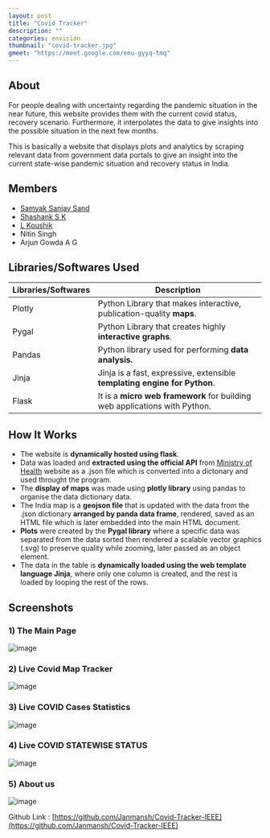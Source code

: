 ```yaml
---
layout: post
title: "Covid Tracker"
description: ""
categories: envision
thumbnail: "covid-tracker.jpg"
gmeet: "https://meet.google.com/emu-gyyq-tmq"
---
```


## About

For people dealing with uncertainty regarding the pandemic situation in the near future, this website provides them with the current covid status, recovery scenario. Furthermore, it interpolates the data to give insights into the possible situation in the next few months.

This is basically a website that displays plots and analytics by scraping relevant data from government data portals to give an insight into the current state-wise pandemic situation and recovery status in India.

## Members

- [Samyak Sanjay Sand](https://github.com/samyaksand)
- [Shashank S K](https://github.com/shashanksk)
- [L Koushik](https://github.com/LKoushik2003)
- Nitin Singh
- Arjun Gowda A G

## Libraries/Softwares Used

| Libraries/Softwares | Description |
| --- | --- |
| Plotly |  Python Library that makes interactive, publication-quality **maps**.|
| Pygal | Python Library that creates highly **interactive graphs**. |
| Pandas | Python library used for performing **data analysis.** |
| Jinja | Jinja is a fast, expressive, extensible **templating engine for Python**. |
| Flask | It is a **micro web framework** for building web applications with Python. |

## How It Works

- The website is **dynamically hosted using flask**.
- Data was loaded and **extracted using the official API** from [Ministry of Health](https://www.mohfw.gov.in/) website as a .json file which is converted into a dictonary and used throught the program.
- The **display of maps** was made using **plotly library** using pandas to organise the data dictionary data.
- The India map is a **geojson file** that is updated with the data from the .json dictionary **arranged by panda data frame**, rendered, saved as an HTML file which is later embedded into the main HTML document.
- **Plots** were created by the **Pygal library** where a specific data was separated from the data sorted then rendered a scalable vector graphics (.svg) to preserve quality while zooming, later passed as an object element.
- The data in the table is **dynamically loaded using the web template language Jinja**, where only one column is created, and the rest is loaded by looping the rest of the rows.  

## Screenshots

### 1) The Main Page

![image](https://user-images.githubusercontent.com/62803746/119883313-7532ae80-bf40-11eb-9a7d-23ab07dc6929.png)

### 2) Live Covid Map Tracker

![image](https://user-images.githubusercontent.com/62803746/119883519-b1fea580-bf40-11eb-8968-03b0361a4b87.png)

### 3) Live COVID Cases Statistics

![image](https://user-images.githubusercontent.com/62803746/119883792-fd18b880-bf40-11eb-8575-a1fc0d5e9bea.png)

### 4) Live COVID STATEWISE STATUS

![image](https://user-images.githubusercontent.com/62803746/119883948-29ccd000-bf41-11eb-9991-387fc41af987.png)

### 5) About us

![image](https://user-images.githubusercontent.com/62803746/119886810-71089000-bf44-11eb-896c-e84642303237.png)

Github Link : [https://github.com/Janmansh/Covid-Tracker-IEEE](https://github.com/Janmansh/Covid-Tracker-IEEE)
